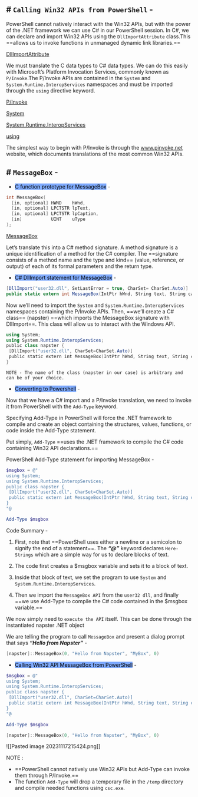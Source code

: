 ## # `Calling Win32 APIs from PowerShell` -

PowerShell cannot natively interact with the Win32 APIs, but with the power of the .NET framework we can use C# in our PowerShell session. In C#, we can declare and import Win32 APIs using the `DllImportAttribute` class.This ==allows us to invoke functions in unmanaged dynamic link libraries.==

[DllImportAttribute](https://learn.microsoft.com/en-us/dotnet/api/system.runtime.interopservices.dllimportattribute?view=netframework-4.8)

We must translate the C data types to C# data types. We can do this easily with Microsoft’s Platform Invocation Services, commonly known as `P/Invoke`.The P/Invoke APIs are contained in the `System` and `System.Runtime.InteropServices` namespaces and must be imported through the `using` directive keyword.

[P/Invoke](https://learn.microsoft.com/en-us/dotnet/standard/native-interop/pinvoke)

[System](https://learn.microsoft.com/en-us/dotnet/api/system?view=netframework-4.8)

[System.Runtime.InteropServices](https://learn.microsoft.com/en-us/dotnet/api/system.runtime.interopservices?view=netframework-4.8)

[using](https://learn.microsoft.com/en-us/dotnet/csharp/language-reference/keywords/using-directive)

The simplest way to begin with P/Invoke is through the www.pinvoke.net website, which documents translations of the most common Win32 APIs. 

## # `MessageBox` -

- <mark style="background: #3D7EFFA6;">C function prototype for MessageBox</mark> -

```c
int MessageBox(
  [in, optional] HWND    hWnd,
  [in, optional] LPCTSTR lpText,
  [in, optional] LPCTSTR lpCaption,
  [in]           UINT    uType
);
```

[MessageBox](https://learn.microsoft.com/en-us/windows/win32/api/winuser/nf-winuser-messagebox)

Let’s translate this into a C# method signature. A method signature is a unique identification of a method for the C# compiler. The ==signature consists of a method name and the type and kind== (value, reference, or output) of each of its formal parameters and the return type.

- <mark style="background: #3D7EFFA6;">C# DllImport statement for MessageBox</mark> -

```c#
[DllImport("user32.dll", SetLastError = true, CharSet= CharSet.Auto)]  
public static extern int MessageBox(IntPtr hWnd, String text, String caption, uint type);
```

Now we’ll need to import the `System` and `System.Runtime.InteropServices` namespaces containing the P/Invoke APIs. Then, ==we’ll create a C# class== (napster) ==which imports the MessageBox signature with DllImport==. This class will allow us to interact with the Windows API.

```powershell
using System;
using System.Runtime.InteropServices;
public class napster {
 [DllImport("user32.dll", CharSet=CharSet.Auto)]
 public static extern int MessageBox(IntPtr hWnd, String text, String caption, int options);
}
```

	NOTE - The name of the class (napster in our case) is arbitrary and can be of your choice.

- <mark style="background: #3D7EFFA6;">Converting to Powershell</mark> -

Now that we have a C# import and a P/Invoke translation, we need to invoke it from PowerShell with the `Add-Type` keyword.

Specifying Add-Type in PowerShell will force the .NET framework to compile and create an object containing the structures, values, functions, or code inside the Add-Type statement.

Put simply, `Add-Type` ==uses the .NET framework to compile the C# code containing Win32 API declarations.==

PowerShell Add-Type statement for importing MessageBox -

```powershell
$msgbox = @"
using System;
using System.Runtime.InteropServices;
public class napster {
 [DllImport("user32.dll", CharSet=CharSet.Auto)]
 public static extern int MessageBox(IntPtr hWnd, String text, String caption, int options);
}
"@

Add-Type $msgbox
```

Code Summary -

1. First, note that ==PowerShell uses either a newline or a semicolon to signify the end of a statement==. The ***“@”*** keyword declares `Here-Strings` which are a simple way for us to declare blocks of text.

2. The code first creates a $msgbox variable and sets it to a block of text.

3. Inside that block of text, we set the program to use `System` and `System.Runtime.InteropServices`.

4. Then we import the `MessageBox API` from the `user32 dll`, and finally ==we use Add-Type to compile the C# code contained in the $msgbox variable.==

We now simply need to `execute the API` itself. This can be done through the instantiated napster .NET object

We are telling the program to call `MessageBox` and present a dialog prompt that says ***“Hello from Napster”*** -

```powershell
[napster]::MessageBox(0, "Hello from Napster", "MyBox", 0)
```

- <mark style="background: #3D7EFFA6;">Calling Win32 API MessageBox from PowerShell</mark> -

```powershell
$msgbox = @"
using System;
using System.Runtime.InteropServices;
public class napster {
 [DllImport("user32.dll", CharSet=CharSet.Auto)]
 public static extern int MessageBox(IntPtr hWnd, String text, String caption, int options);
}
"@

Add-Type $msgbox

[napster]::MessageBox(0, "Hello from Napster", "MyBox", 0)
```

![[Pasted image 20231117215424.png]]

NOTE :

- ==PowerShell cannot natively use Win32 APIs but Add-Type can invoke them through P/Invoke.==
- The function `Add-Type` will drop a temporary file in the `/temp` directory and compile needed functions using `csc.exe`.

